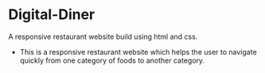 # Digital-Diner
A responsive restaurant website build using html and css. 
- This is a responsive restaurant website which helps the user to navigate quickly from one category of foods to another category.
